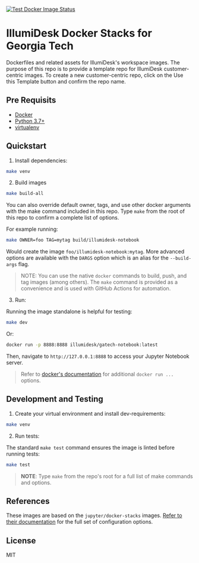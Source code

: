 [![Test Docker Image Status](https://github.com/illumidesk/gatech-stacks/workflows/Test%20and%20Build/badge.svg)](https://github.com/illumidesk/gatech-stacks/actions?query=branch%3Amain+workflow%3A%22Test+and+Build%22)

# IllumiDesk Docker Stacks for Georgia Tech

Dockerfiles and related assets for IllumiDesk's workspace images. The purpose of this repo is to provide a template repo for IllumiDesk customer-centric images. To create a new customer-centric repo, click on the Use this Template button and confirm the repo name.

## Pre Requisits

- [Docker](https://docs.docker.com/get-docker/)
- [Python 3.7+](https://www.python.org/downloads/)
- [virtualenv](https://virtualenv.pypa.io/en/latest/installation.html#installation)

## Quickstart

1. Install dependencies:

```bash
make venv
```

2. Build images

```bash
make build-all
```

You can also override default owner, tags, and use other docker arguments with the make
command included in this repo. Type `make` from the root of this repo to confirm a complete
list of options.

For example running:

```bash
make OWNER=foo TAG=mytag build/illumidesk-notebook
```

Would create the image `foo/illumidesk-notebook:mytag`. More advanced options are available with the `DARGS`
option which is an alias for the `--build-args` flag.

> NOTE: You can use the native `docker` commands to build, push, and tag images (among others). The `make` command
is provided as a convenience and is used with GitHub Actions for automation.

3. Run:

Running the image standalone is helpful for testing:

```bash
make dev
```

Or:

```bash
docker run -p 8888:8888 illumidesk/gatech-notebook:latest
```

Then, navigate to `http://127.0.0.1:8888` to access your Jupyter Notebook server.

> Refer to [docker's documentation](https://docs.docker.com/engine/reference/run/) for additional `docker run ...` options.

## Development and Testing

1. Create your virtual environment and install dev-requirements:

```bash
make venv
```

2. Run tests:

The standard `make test` command ensures the image is linted before running tests:

```bash
make test
```

> **NOTE**: Type `make` from the repo's root for a full list of make commands and options.

## References

These images are based on the `jupyter/docker-stacks` images. [Refer to their documentation](https://jupyter-docker-stacks.readthedocs.io/en/latest/) for the full set of configuration options.

## License

MIT
